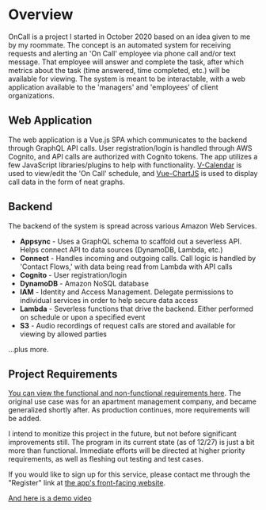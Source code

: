 # Overview

OnCall is a project I started in October 2020 based on an idea given to me by my roommate. The concept is an automated system for receiving requests and alerting an 'On Call' employee via phone call and/or text message. That employee will answer and complete the task, after which metrics about the task (time answered, time completed, etc.) will be available for viewing. The system is meant to be interactable, with a web application available to the 'managers' and 'employees' of client organizations.

## Web Application

The web application is a Vue.js SPA which communicates to the backend through GraphQL API calls. User registration/login is handled through AWS Cognito, and API calls are authorized with Cognito tokens. The app utilizes a few JavaScript libraries/plugins to help with functionality. [V-Calendar](https://vcalendar.io/) is used to view/edit the 'On Call' schedule, and [Vue-ChartJS](https://vue-chartjs.org/) is used to display call data in the form of neat graphs.

## Backend

The backend of the system is spread across various Amazon Web Services.

- <b>Appsync</b> - Uses a GraphQL schema to scaffold out a severless API. Helps connect API to data sources (DynamoDB, Lambda, etc.)
- <b>Connect</b> - Handles incoming and outgoing calls. Call logic is handled by 'Contact Flows,' with data being read from Lambda with API calls
- <b>Cognito</b> - User registration/login
- <b>DynamoDB</b> - Amazon NoSQL database
- <b>IAM</b> - Identity and Access Management. Delegate permissions to individual services in order to help secure data access
- <b>Lambda</b> - Severless functions that drive the backend. Either performed on schedule or upon a specified event
- <b>S3</b> - Audio recordings of request calls are stored and available for viewing by allowed parties


...plus more.

## Project Requirements

[You can view the functional and non-functional requirements here](https://docs.google.com/document/d/e/2PACX-1vRtr8ONyB_Gec2oSvPq1U7rXo58swlQWRZDOhWRCuR-_O7SVRaMZMN3i42L9EK2n0iSQOqjenQMXYfu/pub). The original use case was for an apartment management company, and became generalized shortly after. As production continues, more requirements will be added.

I intend to monitize this project in the future, but not before significant improvements still. The program in its current state (as of 12/27) is just a bit more than functional. Immediate efforts will be directed at higher priority requirements, as well as fleshing out testing and test cases.

If you would like to sign up for this service, please contact me through the "Register" link at [the app's front-facing website](https://www.get-oncall.com).

[And here is a demo video](https://www.youtube.com/watch?v=bl-iGVhuJ6k)
